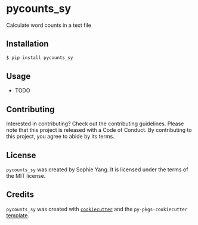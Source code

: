 # pycounts_sy

Calculate word counts in a text file

## Installation

```bash
$ pip install pycounts_sy
```

## Usage

- TODO

## Contributing

Interested in contributing? Check out the contributing guidelines. Please note that this project is released with a Code of Conduct. By contributing to this project, you agree to abide by its terms.

## License

`pycounts_sy` was created by Sophie Yang. It is licensed under the terms of the MIT license.

## Credits

`pycounts_sy` was created with [`cookiecutter`](https://cookiecutter.readthedocs.io/en/latest/) and the `py-pkgs-cookiecutter` [template](https://github.com/py-pkgs/py-pkgs-cookiecutter).
